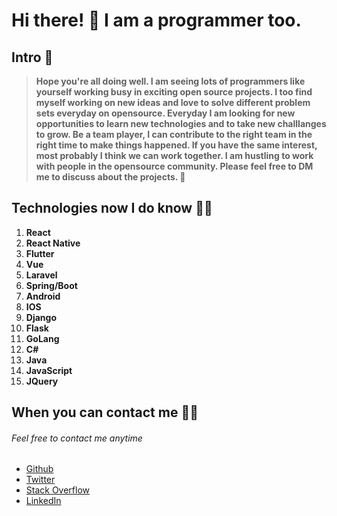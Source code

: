 # Hi there! :wave: I am a programmer too. 

## Intro :raised_back_of_hand:
   
> **Hope you're all doing well. I am seeing lots of programmers like yourself 
> working busy in exciting open source projects. 
> I too find myself working on new ideas 
> and love to solve different problem sets everyday on opensource.
> Everyday I am looking for new opportunities to learn new technologies and to take new challlanges to grow. 
> Be a team player, I can contribute to the right team in the right time to make things happened. 
> If you have the same interest, most probably I think we can work together.
> I am hustling to work with people in the opensource community. Please feel free to DM me to discuss about the projects. :crossed_fingers:**

## Technologies now I do know :technologist:

  1. __React__
  1. __React Native__
  1. __Flutter__
  1. __Vue__
  1. __Laravel__
  1. __Spring/Boot__
  1. __Android__
  1. __IOS__ 
  1. __Django__
  1. __Flask__
  1. __GoLang__
  1. __C#__
  1. __Java__
  1. __JavaScript__
  1. __JQuery__

## When you can contact me :raising_hand_man:

###### Feel free to contact me anytime
  - [Github](https://github.com/mukki00)
  - [Twitter](https://twitter.com/mukki_my)
  - [Stack Overflow](https://stackoverflow.com/users/9853848/honey-b?tab=profile)
  - [LinkedIn](https://www.linkedin.com/in/mohamed-muksith-273066117)




